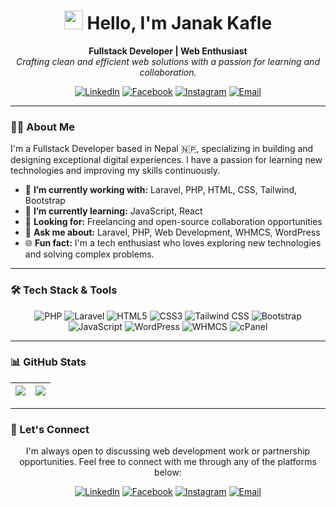<h1 align="center"><img src="https://emojis.slackmojis.com/emojis/images/1531849430/4246/blob-sunglasses.gif?1531849430" width="30"/> Hello, I'm Janak Kafle</h1>

<p align="center">
  <b>Fullstack Developer | Web Enthusiast</b><br>
  <i>Crafting clean and efficient web solutions with a passion for learning and collaboration.</i>
</p>

<p align="center">
  <a href="https://www.linkedin.com/in/janak-kafle-a3a334203/"><img src="https://img.shields.io/badge/-LinkedIn-0077B5?style=flat&logo=linkedin&logoColor=white" alt="LinkedIn"/></a>
  <a href="https://www.facebook.com/janak.kafle.792"><img src="https://img.shields.io/badge/-Facebook-1877F2?style=flat&logo=facebook&logoColor=white" alt="Facebook"/></a>
  <a href="https://www.instagram.com/janak.abilash/"><img src="https://img.shields.io/badge/-Instagram-E4405F?style=flat&logo=instagram&logoColor=white" alt="Instagram"/></a>
  <a href="mailto:your.email@example.com"><img src="https://img.shields.io/badge/-Email-D14836?style=flat&logo=gmail&logoColor=white" alt="Email"/></a>
</p>

---

### 👨‍💻 About Me

I'm a Fullstack Developer based in Nepal 🇳🇵, specializing in building and designing exceptional digital experiences. I have a passion for learning new technologies and improving my skills continuously.

- 🔭 **I’m currently working with:** Laravel, PHP, HTML, CSS, Tailwind, Bootstrap
- 🌱 **I’m currently learning:** JavaScript, React
- 💼 **Looking for:** Freelancing and open-source collaboration opportunities
- 💬 **Ask me about:** Laravel, PHP, Web Development, WHMCS, WordPress
- 🌐 **Fun fact:** I'm a tech enthusiast who loves exploring new technologies and solving complex problems.

---

### 🛠️ Tech Stack & Tools

<p align="center">
  <img alt="PHP" src="https://img.shields.io/badge/-PHP-777BB3?style=flat-square&logo=php&logoColor=white" />
  <img alt="Laravel" src="https://img.shields.io/badge/-Laravel-F7F7F7?style=flat-square&logo=laravel&logoColor=F72010" />
  <img alt="HTML5" src="https://img.shields.io/badge/-HTML5-E34F26?style=flat-square&logo=html5&logoColor=white" />
  <img alt="CSS3" src="https://img.shields.io/badge/-CSS3-3595CF?style=flat-square&logo=CSS3&logoColor=white" />
  <img alt="Tailwind CSS" src="https://img.shields.io/badge/-TailwindCSS-06B6D4?style=flat-square&logo=tailwindcss&logoColor=fff" />
  <img alt="Bootstrap" src="https://img.shields.io/badge/-Bootstrap-8411F6?style=flat-square&logo=bootstrap&logoColor=fff" />
  <img alt="JavaScript" src="https://img.shields.io/badge/-JavaScript-EFD81D?style=flat-square&logo=javascript&logoColor=000" />
  <img alt="WordPress" src="https://img.shields.io/badge/-WordPress-21759B?style=flat-square&logo=WordPress&logoColor=white" />
  <img alt="WHMCS" src="https://img.shields.io/badge/-WHMCS-029C49?style=flat-square&logo=whmcs&logoColor=white" />
  <img alt="cPanel" src="https://img.shields.io/badge/-cPanel-FF6C2C?style=flat-square&logo=cpanel&logoColor=white" />
</p>

---

### 📊 GitHub Stats

 <a href="https://github.com/janak2288/github-readme-stats"><img align="center" src="https://github-readme-stats.vercel.app/api?username=janak2288&show_icons=true&include_all_commits=true&theme=buefy&hide_border=true"  /></a> | <a href="https://github.com/janak2288/github-readme-stats"><img align="center" src="https://github-readme-stats.vercel.app/api/top-langs/?username=janak2288&layout=compact&theme=buefy&hide_border=true" /></a> |
| ------------- | ------------- |

---

### 🤝 Let's Connect

<p align="center">
  I'm always open to discussing web development work or partnership opportunities. Feel free to connect with me through any of the platforms below:
</p>

<p align="center">
  <a href="https://www.linkedin.com/in/janak-kafle-a3a334203/"><img src="https://img.shields.io/badge/-LinkedIn-0077B5?style=flat&logo=linkedin&logoColor=white" alt="LinkedIn"/></a>
  <a href="https://www.facebook.com/janak.kafle.792"><img src="https://img.shields.io/badge/-Facebook-1877F2?style=flat&logo=facebook&logoColor=white" alt="Facebook"/></a>
  <a href="https://www.instagram.com/janak.abilash/"><img src="https://img.shields.io/badge/-Instagram-E4405F?style=flat&logo=instagram&logoColor=white" alt="Instagram"/></a>
  <a href="mailto:janak2288@gmail.com"><img src="https://img.shields.io/badge/-Email-D14836?style=flat&logo=gmail&logoColor=white" alt="Email"/></a>
</p>


